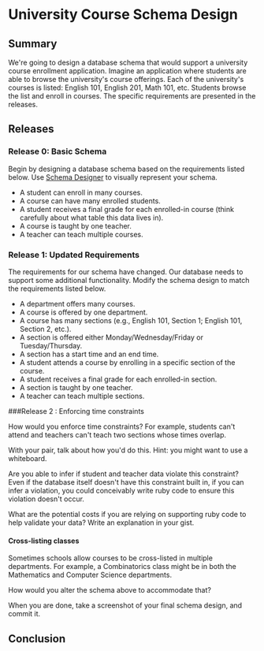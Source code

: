 # University Course Schema Design 
 
## Summary 
We're going to design a database schema that would support a university course enrollment application.  Imagine an application where students are able to browse the university's course offerings.  Each of the university's courses is listed:  English 101, English 201, Math 101, etc.  Students browse the list and enroll in courses.  The specific requirements are presented in the releases.


## Releases
### Release 0: Basic Schema
Begin by designing a database schema based on the requirements listed below.  Use [Schema Designer][] to visually represent your schema.

- A student can enroll in many courses.
- A course can have many enrolled students.
- A student receives a final grade for each enrolled-in course (think carefully about what table this data lives in).
- A course is taught by one teacher.
- A teacher can teach multiple courses.


### Release 1: Updated Requirements
The requirements for our schema have changed.  Our database needs to support some additional functionality.  Modify the schema design to match the requirements listed below.

- A department offers many courses.
- A course is offered by one department.
- A course has many sections (e.g., English 101, Section 1; English 101, Section 2, etc.).
- A section is offered either Monday/Wednesday/Friday or Tuesday/Thursday.
- A section has a start time and an end time.
- A student attends a course by enrolling in a specific section of the course.
- A student receives a final grade for each enrolled-in section.
- A section is taught by one teacher.
- A teacher can teach multiple sections.


###Release 2 : Enforcing time constraints

How would you enforce time constraints?  For example, students can't attend and teachers can't teach two sections whose times overlap.

With your pair, talk about how you'd do this.  Hint: you might want to use a whiteboard.

Are you able to infer if student and teacher data violate this constraint?  Even if the database itself doesn't have this constraint built in, if you can infer a violation, you could conceivably write ruby code to ensure this violation doesn't occur.  

What are the potential costs if you are relying on supporting ruby code to help validate your data?  Write an explanation in your gist.

#### Cross-listing classes

Sometimes schools allow courses to be cross-listed in multiple departments.  For example, a Combinatorics class might be in both the Mathematics and Computer Science departments.  

How would you alter the schema above to accommodate that?

When you are done, take a screenshot of your final schema design, and commit it.

<!-- ##Optimize Your Learning  -->

## Conclusion

[Schema Designer]: https://schemadesigner.devbootcamp.com/
